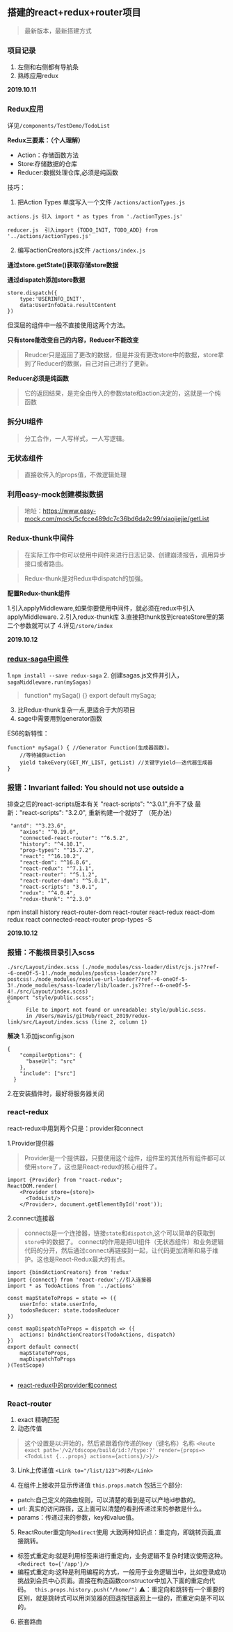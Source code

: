 
## 搭建的react+redux+router项目

>最新版本，最新搭建方式

### 项目记录
1. 左侧和右侧都有导航条
2. 熟练应用redux

**2019.10.11**

### Redux应用

详见`/components/TestDemo/TodoList`

**Redux三要素：（个人理解）**

- Action：存储函数方法 
- Store:存储数据的仓库
- Reducer:数据处理仓库,必须是纯函数

技巧：
1. 把Action Types 单度写入一个文件 `/actions/actionTypes.js`
```$xslt
actions.js 引入 import * as types from './actionTypes.js'

reducer.js  引入import {TODO_INIT, TODO_ADD} from '../actions/actionTypes.js'
```
2. 编写actionCreators.js文件 `/actions/index.js`


**通过store.getState()获取存储store数据**

**通过dispatch添加store数据**
```
store.dispatch({
    type:'USERINFO_INIT',
    data:UserInfoData.resultContent
})

```
但深层的组件中一般不直接使用这两个方法。

**只有store能改变自己的内容，Reducer不能改变**

>Reudcer只是返回了更改的数据，但是并没有更改store中的数据，store拿到了Reducer的数据，自己对自己进行了更新。

**Reducer必须是纯函数**

> 它的返回结果，是完全由传入的参数state和action决定的，这就是一个纯函数

### 拆分UI组件

>分工合作，一人写样式，一人写逻辑。

### 无状态组件

>直接收传入的props值，不做逻辑处理

### 利用easy-mock创建模拟数据

>地址：https://www.easy-mock.com/mock/5cfcce489dc7c36bd6da2c99/xiaojiejie/getList

### Redux-thunk中间件

>在实际工作中你可以使用中间件来进行日志记录、创建崩溃报告，调用异步接口或者路由。

>Redux-thunk是对Redux中dispatch的加强。


**配置Redux-thunk组件**

1.引入applyMiddleware,如果你要使用中间件，就必须在redux中引入applyMiddleware.
2.引入redux-thunk库
3.直接把thunk放到createStore里的第二个参数就可以了
4.详见`/store/index`

**2019.10.12**
### [redux-saga中间件](https://jspang.com/posts/2019/06/20/redux.html#p18-%E8%BF%9B%E9%98%B6-redux-saga%E7%9A%84%E5%AE%89%E8%A3%85%E5%92%8C%E9%85%8D%E7%BD%AE)

1.`npm install --save redux-saga`
2. 创建sagas.js文件并引入，`sagaMiddleware.run(mySagas)`
>function* mySaga() {} 
 export default mySaga;

3. 比Redux-thunk复杂一点,更适合于大的项目
4. sage中需要用到generator函数

ES6的新特性：
```
function* mySaga() { //Generator Function(生成器函数)。
    //等待捕获action
    yield takeEvery(GET_MY_LIST, getList) //关键字yield——迭代器生成器
}
```

### 报错：Invariant failed: You should not use <Link> outside a <Router>

排查之后的react-scripts版本有关
"react-scripts": "^3.0.1",升不了级
最新："react-scripts": "3.2.0",
重新构建一个就好了 （死办法）
```$xslt
 "antd": "^3.23.6",
    "axios": "^0.19.0",
    "connected-react-router": "^6.5.2",
    "history": "^4.10.1",
    "prop-types": "^15.7.2",
    "react": "^16.10.2",
    "react-dom": "^16.8.6",
    "react-redux": "^7.1.1",
    "react-router": "^5.1.2",
    "react-router-dom": "^5.0.1",
    "react-scripts": "3.0.1",
    "redux": "^4.0.4",
    "redux-thunk": "^2.3.0"
```

npm install history react-router-dom react-router react-redux react-dom redux react connected-react-router prop-types -S

**2019.10.12**
### 报错：不能根目录引入scss
```$xslt
./src/Layout/index.scss (./node_modules/css-loader/dist/cjs.js??ref--6-oneOf-5-1!./node_modules/postcss-loader/src??postcss!./node_modules/resolve-url-loader??ref--6-oneOf-5-3!./node_modules/sass-loader/lib/loader.js??ref--6-oneOf-5-4!./src/Layout/index.scss)
@import "style/public.scss";
^
      File to import not found or unreadable: style/public.scss.
      in /Users/mavis/gitHub/react_2019/redux-link/src/Layout/index.scss (line 2, column 1)

```
**解决**
1.添加jsconfig.json
```$xslt
{
    "compilerOptions": {
      "baseUrl": "src"
    },
    "include": ["src"]
  }
```
2.在安装插件时，最好将服务器关闭

### react-redux
react-redux中用到两个只是：provider和connect

1.Provider提供器
>Provider是一个提供器，只要使用这个组件，组件里的其他所有组件都可以使用`store`了，这也是React-redux的核心组件了。

```
import {Provider} from "react-redux";
ReactDOM.render(
    <Provider store={store}>
      <TodoList/>
    </Provider>, document.getElementById('root'));

```
2.connect连接器
>connects是一个连接器，链接`state`和`dispatch`,这个可以简单的获取到`store`中的数据了。
>connect的作用是把UI组件（无状态组件）和业务逻辑代码的分开，然后通过connect再链接到一起，让代码更加清晰和易于维护。这也是React-Redux最大的有点。

```
import {bindActionCreators} from 'redux'
import {connect} from 'react-redux';//引入连接器
import * as TodoActions from '../actions'

const mapStateToProps = state => ({
    userInfo: state.userInfo,
    todosReducer: state.todosReducer
})

const mapDispatchToProps = dispatch => ({
    actions: bindActionCreators(TodoActions, dispatch)
})
export default connect(
    mapStateToProps,
    mapDispatchToProps
)(TestScope)


```

- [react-redux中的provider和connect](https://jspang.com/posts/2019/06/20/redux.html#p21-进阶-react-redux中的provider和connect)

### React-router

1. exact 精确匹配
2. 动态传值
>这个设置是以:开始的，然后紧跟着你传递的key（键名称）名称
`<Route exact path='/v2/tdscope/build/id:?/type:?' render={props=><TodoList {...props} actions={actions}/>}/>`

3. Link上传递值
`<Link to="/list/123">列表</Link>`

4. 在组件上接收并显示传递值
`this.props.match` 包括三个部分:
- patch:自己定义的路由规则，可以清楚的看到是可以产地id参数的。
- url: 真实的访问路径，这上面可以清楚的看到传递过来的参数是什么。
- params：传递过来的参数，key和value值。

5. ReactRouter重定向`Redirect`使用
大致两种知识点：重定向，即跳转页面,直接跳转。
- 标签式重定向:就是利用<Redirect>标签来进行重定向，业务逻辑不复杂时建议使用这种。
`<Redirect to={'/app'}/>`
- 编程式重定向:这种是利用编程的方式，一般用于业务逻辑当中，比如登录成功挑战到会员中心页面。直接在构造函数constructor中加入下面的重定向代码。
` this.props.history.push("/home/")`
⚠️：重定向和跳转有一个重要的区别，就是跳转式可以用浏览器的回退按钮返回上一级的，而重定向是不可以的。

6. 嵌套路由








